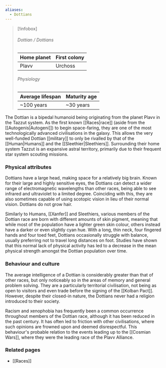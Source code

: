```yaml
---
aliases:
  - Dottians
---
```


> [!infobox]
> ###### Dottian / Dottians
> | Home planet | First colony |
> | ----- | -----|
> | Plavv | Urchoss |
> ###### Physiology
> | Average lifespan | Maturity age |
> | ----- | ----- |
> | ~100 years | ~30 years |

The Dottian is a bipedal humanoid being originating from the planet Plavv in the Tazzut system. As the first known [[Races|race]] (aside from the [[Autogenis|Autogeni]]) to begin space-faring, they are one of the most technologically advanced civilisations in the galaxy. This allows the very well-funded Dottian [[military]] to only be rivalled by that of the [[Human|Humans]] and the [[Sleethier|Sleethiers]]. Surrounding their home system Tazzut is an expansive astral territory, primarily due to their frequent star system scouting missions.


### Physical attributes

Dottians have a large head, making space for a relatively big brain. Known for their large and highly sensitive eyes, the Dottians can detect a wider range of electromagnetic wavelengths than other races, being able to see infrared and ultraviolet to a limited degree. Coinciding with this, they are also sometimes capable of using scotopic vision in lieu of their normal vision. Dottians do not grow hair.

Similarly to Humans, [[Xanfer]] and Sleethiers, various members of the Dottian race are born with different amounts of skin pigment, meaning that while most of the population have a lighter green skin colour, others instead have a darker or even slightly cyan hue. With a long, thin neck, four fingered hands and four toed feet, Dottians occasionally struggle with balance, usually preferring not to travel long distances on foot. Studies have shown that this normal lack of physical activity has led to a decrease in the mean physical strength amongst the Dottian population over time.


### Behaviour and culture

The average intelligence of a Dottian is considerably greater than that of other races, but only noticeably so in the areas of memory and general problem solving. They are a particularly territorial civilisation, not being as open to visitors and even trade before the signing of the [[Kolban Pact]]. However, despite their closed-in nature, the Dottians never had a religion introduced to their society.

Racism and xenophobia has frequently been a common occurrence throughout members of the Dottian race, although it has been reduced in the past century. It has often led to friction with other civilisations, where such opinions are frowned upon and deemed disrespectful. This behaviour's probable relation to the events leading up to the [[Cosmian Wars]], where they were the leading race of the Plavv Alliance.


### Related pages

- [[Races]]